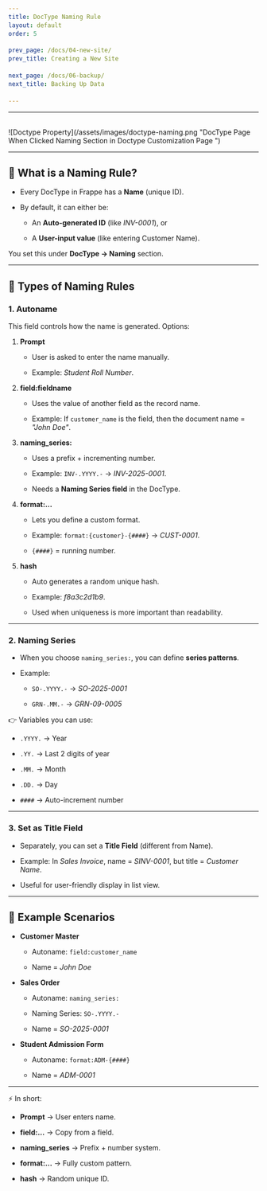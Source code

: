 ```yaml
---
title: DocType Naming Rule
layout: default
order: 5

prev_page: /docs/04-new-site/
prev_title: Creating a New Site

next_page: /docs/06-backup/
next_title: Backing Up Data

---
```


----------
<br>
![Doctype Property](/assets/images/doctype-naming.png "DocType Page When Clicked Naming Section in Doctype Customization Page ")


----------

## 🔹 What is a Naming Rule?

-   Every DocType in Frappe has a **Name** (unique ID).

-   By default, it can either be:

    -   An **Auto-generated ID** (like _INV-0001_), or

    -   A **User-input value** (like entering Customer Name).


You set this under **DocType → Naming** section.

----------

## 🔹 Types of Naming Rules

### 1. **Autoname**

This field controls how the name is generated. Options:

1.  **Prompt**

    -   User is asked to enter the name manually.

    -   Example: _Student Roll Number_.

2.  **field:fieldname**

    -   Uses the value of another field as the record name.

    -   Example: If `customer_name` is the field, then the document name = _"John Doe"_.

3.  **naming_series:**

    -   Uses a prefix + incrementing number.

    -   Example: `INV-.YYYY.-` → _INV-2025-0001_.

    -   Needs a **Naming Series field** in the DocType.

4.  **format:…**

    -   Lets you define a custom format.

    -   Example: `format:{customer}-{####}` → _CUST-0001_.

    -   `{####}` = running number.

5.  **hash**

    -   Auto generates a random unique hash.

    -   Example: _f8a3c2d1b9_.

    -   Used when uniqueness is more important than readability.


----------

### 2. **Naming Series**

-   When you choose `naming_series:`, you can define **series patterns**.

-   Example:

    -   `SO-.YYYY.-` → _SO-2025-0001_

    -   `GRN-.MM.-` → _GRN-09-0005_


👉 Variables you can use:

-   `.YYYY.` → Year

-   `.YY.` → Last 2 digits of year

-   `.MM.` → Month

-   `.DD.` → Day

-   `####` → Auto-increment number


----------

### 3. **Set as Title Field**

-   Separately, you can set a **Title Field** (different from Name).

-   Example: In _Sales Invoice_, name = _SINV-0001_, but title = _Customer Name_.

-   Useful for user-friendly display in list view.


----------

## 🔹 Example Scenarios

-   **Customer Master**

    -   Autoname: `field:customer_name`

    -   Name = _John Doe_

-   **Sales Order**

    -   Autoname: `naming_series:`

    -   Naming Series: `SO-.YYYY.-`

    -   Name = _SO-2025-0001_

-   **Student Admission Form**

    -   Autoname: `format:ADM-{####}`

    -   Name = _ADM-0001_


----------

⚡ In short:

-   **Prompt** → User enters name.

-   **field:…** → Copy from a field.

-   **naming_series** → Prefix + number system.

-   **format:…** → Fully custom pattern.

-   **hash** → Random unique ID.
